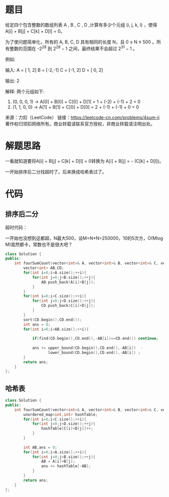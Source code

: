 # 题目

给定四个包含整数的数组列表 A , B , C , D ,计算有多少个元组 (i, j, k, l) ，使得 A[i] + B[j] + C[k] + D[l] = 0。

为了使问题简单化，所有的 A, B, C, D 具有相同的长度 N，且 0 ≤ N ≤ 500 。所有整数的范围在 -$2^{28}$ 到 $2^{28} - 1$ 之间，最终结果不会超过 $2^{31} - 1$ 。

例如:

输入:
A = [ 1, 2]
B = [-2,-1]
C = [-1, 2]
D = [ 0, 2]

输出:
2

解释:
两个元组如下:

1. (0, 0, 0, 1) -> A[0] + B[0] + C[0] + D[1] = 1 + (-2) + (-1) + 2 = 0
2. (1, 1, 0, 0) -> A[1] + B[1] + C[0] + D[0] = 2 + (-1) + (-1) + 0 = 0

来源：力扣（LeetCode）
链接：https://leetcode-cn.com/problems/4sum-ii
著作权归领扣网络所有。商业转载请联系官方授权，非商业转载请注明出处。

# 解题思路

一看就知道要将A[i] + B[j] + C[k] + D[l] = 0转换为 A[i] + B[j] = - (C[k] + D[l])。

一开始排序后二分找超时了。后来换成哈希表过了。

# 代码

## 排序后二分

超时代码：

一开始也没想到这都超，N最大500，设M=N*N=250000，10的5次方，O(Mlog M)竟然都卡，常数也不是很大吧？

```c++
class Solution {
public:
    int fourSumCount(vector<int>& A, vector<int>& B, vector<int>& C, vector<int>& D) {
        vector<int> AB,CD;
        for(int i=0;i<A.size();++i){
            for(int j=0;j<B.size();++j){
                AB.push_back(A[i]+B[j]);
            }
        }
        for(int i=0;i<C.size();++i){
            for(int j=0;j<D.size();++j){
                CD.push_back(C[i]+D[j]);
            }
        }
        sort(CD.begin(),CD.end());
        int ans = 0;
        for(int i=0;i<AB.size();++i){
            
            if(find(CD.begin(),CD.end(),-AB[i])==CD.end()) continue;
            
            ans += upper_bound(CD.begin(),CD.end(),-AB[i])  -
                   lower_bound(CD.begin(),CD.end(),-AB[i]) ;
        }
        return ans;
    }
};
```

## 哈希表

```c++
class Solution {
public:
    int fourSumCount(vector<int>& A, vector<int>& B, vector<int>& C, vector<int>& D) {
        unordered_map<int,int> hashTable;
        for(int i=0;i<C.size();++i){
            for(int j=0;j<D.size();++j){
                hashTable[C[i]+D[j]]++;
            }
        }
        
        int AB,ans = 0;
        for(int i=0;i<A.size();++i){
            for(int j=0;j<B.size();++j){
                AB = A[i]+B[j];
                ans += hashTable[-AB];
            }
        }
        return ans;
    }
};
```


